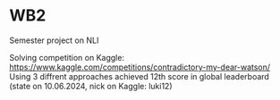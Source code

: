 # WB2
Semester project on NLI

Solving competition on Kaggle: https://www.kaggle.com/competitions/contradictory-my-dear-watson/
Using 3 diffrent approaches achieved 12th score in global leaderboard (state on 10.06.2024, nick on Kaggle: luki12)

